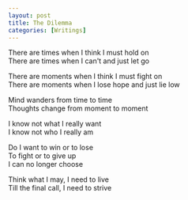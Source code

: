 ```yaml
---
layout: post  
title: The Dilemma
categories: [Writings]  
---
```


There are times when I think I must hold on  
There are times when I can't and just let go  

There are moments when I think I must fight on  
There are moments when I lose hope and just lie low  

Mind wanders from time to time  
Thoughts change from moment to moment  

I know not what I really want  
I know not who I really am  

Do I want to win or to lose  
To fight or to give up  
I can no longer choose  

Think what I may, I need to live  
Till the final call, I need to strive